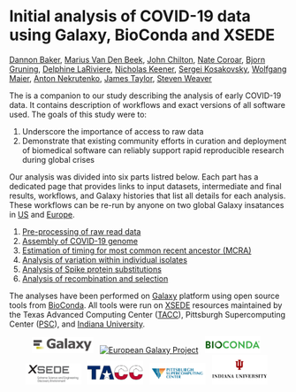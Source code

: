 # Initial analysis of COVID-19 data using Galaxy, BioConda and XSEDE

[Dannon Baker](https://github.com/dannon),
[Marius Van Den Beek](https://github.com/mvdbeek), 
[John Chilton]( https://github.com/jmchilton), 
[Nate Coroar](https://github.com/natefoo), 
[Bjorn Gruning](https://github.com/bgruening),
[Delphine LaRiviere](https://github.com/Delphine-L), 
[Nicholas Keener](https://github.com/nickeener), 
[Sergei Kosakovsky](https://github.com/spond), 
[Wolfgang Maier](https://github.com/wm75),
[Anton Nekrutenko](https://github.com/nekrut), 
[James Taylor](https://github.com/jxtx), 
[Steven Weaver](https://github.com/stevenweaver)

The is a companion to our study describing the analysis of early COVID-19 data. It contains description of workflows and exact versions of all software used. The goals of this study were to:

 1. Underscore the importance of access to raw data
 2. Demonstrate that existing community efforts in curation and deployment of biomedical software can reliably support rapid reproducible research during global crises 

Our analysis was divided into six parts listred below. Each part has a dedicated page that provides links to input datasets, intermediate and final results, workflows, and Galaxy histories that list all details for each analysis. These workflows can be re-run by anyone on two global Galaxy insatances in [US](http://usegalaxy.org) and [Europe](http://usegalaxy.eu).

  1. [Pre-processing of raw read data](https://github.com/galaxyproject/SARS-CoV-2/tree/master/PreProcessing)
  2. [Assembly of COVID-19 genome](https://github.com/galaxyproject/SARS-CoV-2/tree/master/Assembly)
  3. [Estimation of timing for most common recent ancestor (MCRA)](https://github.com/galaxyproject/SARS-CoV-2/tree/master/MCRA)
  4. [Analysis of variation within individual isolates](https://github.com/galaxyproject/SARS-CoV-2/tree/master/Variation)
  5. [Analysis of Spike protein substitutions](https://github.com/galaxyproject/SARS-CoV-2/tree/master/Alignment)
  6. [Analysis of recombination and selection](https://github.com/galaxyproject/SARS-CoV-2/tree/master/Recombination)

  The analyses have been performed on [Galaxy](http://galaxyproject.org) platform using open source tools from [BioConda](https://bioconda.github.io/). All tools were run on [XSEDE](https://www.xsede.org/) resources maintained by the Texas Advanced Computing Center ([TACC](https://www.tacc.utexas.edu/)), Pittsburgh Supercomputing Center ([PSC](https://www.psc.edu/)), and [Indiana University](https://jetstream-cloud.org/).

 <p align="center">
  <a href="https://galaxyproject.org/">  <img src="img/galaxy_logo.png" width= "22%" alt="Galaxy Project" /></a> &nbsp; 
  <a href="https://galaxyproject.eu/">  <img src="https://raw.githubusercontent.com/usegalaxy-eu/branding/master/galaxy-eu/galaxy-eu.256.png" width= "20%" alt="European Galaxy Project" /></a> &nbsp; 
  <a href="https://bioconda.org/">       <img src="img/bioconda_logo.png" width="20%" alt="bioconda" /></a> &nbsp; 
  <a href="https://xsede.org/">          <img src="img/xsede_logo.png" width="20%" alt="XSEDE" /></a> &nbsp;
  <a href="https://www.tacc.utexas.edu/"><img src="img/tacc_logo.png" width="20%" alt="TACC" /></a> &nbsp;
  <a href="https://www.psc.edu/">        <img src="img/psc_logo.jpg" width="20%" alt="PSC" /></a> &nbsp;
  <a href="https://www.iu.edu/">         <img src="img/iu_logo.jpg" width="20%" alt="Indiana Univeristy" /></a> &nbsp;
</p>
